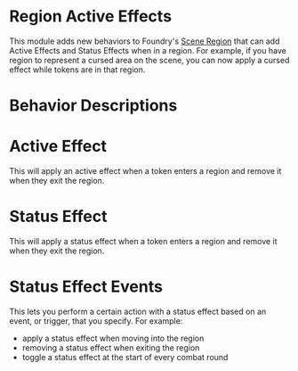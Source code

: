 # Region Active Effects

This module adds new behaviors to Foundry's [Scene Region](https://foundryvtt.com/article/scene-regions/) that can add Active Effects and Status Effects when in a region. For example, if you have region to represent a cursed area on the scene, you can now apply a cursed effect while tokens are in that region.

# Behavior Descriptions

# Active Effect

This will apply an active effect when a token enters a region and remove it when they exit the region.

# Status Effect

This will apply a status effect when a token enters a region and remove it when they exit the region.

# Status Effect Events

This lets you perform a certain action with a status effect based on an event, or trigger, that you specify. For example:

- apply a status effect when moving into the region
- removing a status effect when exiting the region
- toggle a status effect at the start of every combat round
